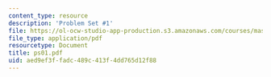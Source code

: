 ```yaml
---
content_type: resource
description: 'Problem Set #1'
file: https://ol-ocw-studio-app-production.s3.amazonaws.com/courses/mas-450-holographic-imaging-spring-2003/aed9ef3ffadc489c413f4dd765d12f88_ps01.pdf
file_type: application/pdf
resourcetype: Document
title: ps01.pdf
uid: aed9ef3f-fadc-489c-413f-4dd765d12f88
---
```

